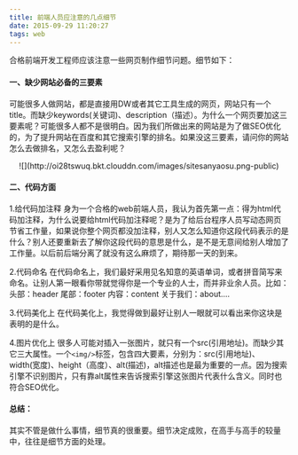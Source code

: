 ```yaml
---
title: 前端人员应注意的几点细节
date: 2015-09-29 11:20:27
tags: web
---
```

合格前端开发工程师应该注意一些网页制作细节问题。细节如下：

#### 一、缺少网站必备的三要素
可能很多人做网站，都是直接用DW或者其它工具生成的网页，网站只有一个title。而缺少keywords(关键词)、description（描述）。为什么一个网页要加这三要素呢？可能很多人都不是很明白。因为我们所做出来的网站是为了做SEO优化的，为了提升网站在百度和其它搜索引擎的排名。如果没这三要素，请问你的网站怎么去做排名，又怎么去盈利呢？
<div align=center>
    ![](http://oi28tswuq.bkt.clouddn.com/images/sitesanyaosu.png-public)
</div>

#### 二、代码方面
1.给代码加注释
身为一个合格的web前端人员，我认为首先第一点：得为html代码加注释，为什么说要给html代码加注释呢？是为了给后台程序人员写动态网页节省工作量，如果说你整个网页都没加注释，别人又怎么知道你这段代码表示的是什么？别人还要重新去了解你这段代码的意思是什么，是不是无意间给别人增加了工作量。以后前后端分离了就没有这么麻烦了，期待那一天的到来。

2.代码命名
在代码命名上，我们最好采用见名知意的英语单词，或者拼音简写来命名。让别人第一眼看你带就觉得你是一个专业的人士，而并非业余人员。比如：头部：header 尾部：footer 内容：content 关于我们：about....

3.代码美化上
在代码美化上，我觉得做到最好让别人一眼就可以看出来你这块是表明的是什么。

4.图片优化上
很多人可能对插入一张图片，就只有一个src(引用地址)。而缺少其它三大属性。一个```<img/>```标签，包含四大要素，分别为：src(引用地址)、width(宽度)、height（高度）、alt(描述)，alt描述也是最为重要的一点。因为搜索引擎不识别图片，只有靠alt属性来告诉搜索引擎这张图片代表什么含义。同时也符合SEO优化。

#### 总结：
其实不管是做什么事情，细节真的很重要。细节决定成败，在高手与高手的较量中，往往是细节方面的处理。